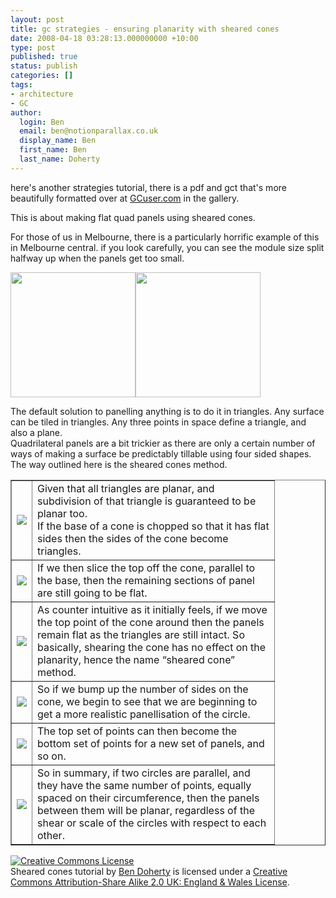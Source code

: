 ```yaml
---
layout: post
title: gc strategies - ensuring planarity with sheared cones
date: 2008-04-18 03:28:13.000000000 +10:00
type: post
published: true
status: publish
categories: []
tags:
- architecture
- GC
author:
  login: Ben
  email: ben@notionparallax.co.uk
  display_name: Ben
  first_name: Ben
  last_name: Doherty
---
```

<p><span id="spBody" class="Forum_Normal">here's another strategies tutorial, there is a pdf and gct that's more beautifully formatted over at <a href="http://www.gcuser.com">GCuser.com</a> in the gallery.</span></p>
<p>This is about making flat quad panels using sheared cones.</p>
<p>For those of us in Melbourne, there is a particularly horrific example of this in Melbourne central. if you look carefully, you can see the module size split halfway up when the panels get too small.</p>
<p><img src="{{ site.baseurl }}/assets/glass_08.jpg" height="200" /><img src="{{ site.baseurl }}/assets/Melb-Central-shot-tower.jpg" height="200" /></p>
<p><!--more--></p>
<p>The default solution to panelling anything is to do it in triangles. Any surface can be tiled in triangles. Any three points in space define a triangle, and also a plane.<br />
Quadrilateral panels are a bit trickier as there are only a certain number of ways of making a surface be predictably tillable using four sided shapes.<br />
The way outlined here is the sheared cones method.</p>
<table border="1" cellpadding="1" cellspacing="1" width="500">
<tr>
<td><img src="{{ site.baseurl }}/assets/2420404797_3e96673fa6_o.jpg" /></td>
<td>Given that all triangles are planar, and<br />
subdivision of that triangle is guaranteed to be<br />
planar too.<br />
If the base of a cone is chopped so that it has flat<br />
sides then the sides of the cone become<br />
triangles.</td>
</tr>
<tr>
<td><img src="{{ site.baseurl }}/assets/2421217822_a5dbba7b72_o.jpg" /></td>
<td>If we then slice the top off the cone, parallel to<br />
the base, then the remaining sections of panel<br />
are still going to be flat.</td>
</tr>
<tr>
<td><img src="{{ site.baseurl }}/assets/2420404873_2dec83c4c8_o.jpg" /></td>
<td>As counter intuitive as it initially feels, if we move<br />
the top point of the cone around then the panels<br />
remain flat as the triangles are still intact. So<br />
basically, shearing the cone has no effect on the<br />
planarity, hence the name “sheared cone”<br />
method.</td>
</tr>
<tr>
<td><img src="{{ site.baseurl }}/assets/2420404905_b39a1c4ed2_o.jpg" /></td>
<td>So if we bump up the number of sides on the<br />
cone, we begin to see that we are beginning to<br />
get a more realistic panellisation of the circle.</td>
</tr>
<tr>
<td><img src="{{ site.baseurl }}/assets/2421217904_675bf76aa1_o.jpg" /></td>
<td>The top set of points can then become the<br />
bottom set of points for a new set of panels, and<br />
so on.</td>
</tr>
<tr>
<td><img src="{{ site.baseurl }}/assets/2421217918_6a1c737046_o.jpg" /></td>
<td>So in summary, if two circles are parallel, and<br />
they have the same number of points, equally<br />
spaced on their circumference, then the panels<br />
between them will be planar, regardless of the<br />
shear or scale of the circles with respect to each<br />
other.</td>
</tr>
</table>
<p><a href="http://creativecommons.org/licenses/by-sa/2.0/uk/" rel="license"><img src="{{ site.baseurl }}/assets/88x31.png" style="border-width: 0pt" alt="Creative Commons License" /></a><br />
<span rel="dc:type" property="dc:title" xmlns:dc="http://purl.org/dc/elements/1.1/">Sheared cones tutorial</span> by <a href="http://gcuser.com/Forum/tabid/151/forumid/-1/threadid/2312/scope/posts/language/en-US/www.notionparallax.co.uk" rel="cc:attributionURL" property="cc:attributionName" xmlns:cc="http://creativecommons.org/ns#">Ben Doherty</a> is licensed under a <a href="http://creativecommons.org/licenses/by-sa/2.0/uk/" rel="license">Creative Commons Attribution-Share Alike 2.0 UK: England &amp; Wales License</a>.</p>
